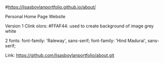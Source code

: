 #https://lisasboylanportfolio.github.io/about/

Personal Home Page Website

Version 1
Clink olors:
#FFAF44: used to create background of image
grey
white

2 fonts:
   font-family: 'Raleway', sans-serif;
   font-family: 'Hind Madurai', sans-serif;
   
Link:
https://github.com/lisasboylanportfolio/about.git
